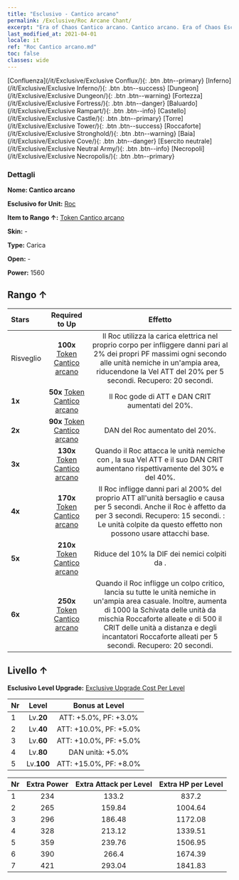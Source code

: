 ```yaml
---
title: "Esclusivo - Cantico arcano"
permalink: /Exclusive/Roc Arcane Chant/
excerpt: "Era of Chaos Cantico arcano. Cantico arcano. Era of Chaos Esclusivo Cantico arcano. Roc Esclusivo."
last_modified_at: 2021-04-01
locale: it
ref: "Roc Cantico arcano.md"
toc: false
classes: wide
---
```

 [Confluenza](/it/Exclusive/Exclusive Conflux/){: .btn .btn--primary} [Inferno](/it/Exclusive/Exclusive Inferno/){: .btn .btn--success} [Dungeon](/it/Exclusive/Exclusive Dungeon/){: .btn .btn--warning} [Fortezza](/it/Exclusive/Exclusive Fortress/){: .btn .btn--danger} [Baluardo](/it/Exclusive/Exclusive Rampart/){: .btn .btn--info} [Castello](/it/Exclusive/Exclusive Castle/){: .btn .btn--primary} [Torre](/it/Exclusive/Exclusive Tower/){: .btn .btn--success} [Roccaforte](/it/Exclusive/Exclusive Stronghold/){: .btn .btn--warning} [Baia](/it/Exclusive/Exclusive Cove/){: .btn .btn--danger} [Esercito neutrale](/it/Exclusive/Exclusive Neutral Army/){: .btn .btn--info} [Necropoli](/it/Exclusive/Exclusive Necropolis/){: .btn .btn--primary} 

### Dettagli
 **Nome: Cantico arcano** 

 **Esclusivo for Unit:** [Roc](/it/units/Roc/) 

 **Item to Rango ↑:** [Token Cantico arcano](/it/Items/con_915/)

 **Skin:** -

 **Type:** Carica

 **Open:** -

 **Power:** 1560

## Rango ↑

  |     Stars    |  Required to Up | Effetto |
  |:-------------|:---------------:|:---------------:|
  |  Risveglio  | **100x** [Token Cantico arcano](/it/Items/con_915/) | <Impulso elettrico> Il Roc utilizza la carica elettrica nel proprio corpo per infliggere danni pari al 2% dei propri PF massimi ogni secondo alle unità nemiche in un'ampia area, riducendone la Vel ATT del 20% per 5 secondi. Recupero: 20 secondi. |
  | **1x** <i class="fas fa-star"/> | **50x** [Token Cantico arcano](/it/Items/con_915/) | Il Roc gode di ATT e DAN CRIT aumentati del 20%. |
  | **2x** <i class="fas fa-star"/> | **90x** [Token Cantico arcano](/it/Items/con_915/) | DAN del Roc aumentato del 20%. |
  | **3x** <i class="fas fa-star"/> | **130x** [Token Cantico arcano](/it/Items/con_915/) | Quando il Roc attacca le unità nemiche con <Impulso elettrico>, la sua Vel ATT e il suo DAN CRIT aumentano rispettivamente del 30% e del 40%. |
  | **4x** <i class="fas fa-star"/> | **170x** [Token Cantico arcano](/it/Items/con_915/) | <Colpo di fulmine> Il Roc infligge danni pari al 200% del proprio ATT all'unità bersaglio e causa <Affaticamento> per 5 secondi. Anche il Roc è affetto da <Affaticamento> per 3 secondi. Recupero: 15 secondi. <Affaticamento>: Le unità colpite da questo effetto non possono usare attacchi base. |
  | **5x** <i class="fas fa-star"/> | **210x** [Token Cantico arcano](/it/Items/con_915/) | Riduce del 10% la DIF dei nemici colpiti da <Impulso elettrico>. |
  | **6x** <i class="fas fa-star"/> | **250x** [Token Cantico arcano](/it/Items/con_915/) | <Caccia nella tempesta> Quando il Roc infligge un colpo critico, lancia <Impulso elettrico> su tutte le unità nemiche in un'ampia area casuale. Inoltre, aumenta di 1000 la Schivata delle unità da mischia Roccaforte alleate e di 500 il CRIT delle unità a distanza e degli incantatori Roccaforte alleati per 5 secondi. Recupero: 20 secondi. |


## Livello ↑
 **Esclusivo Level Upgrade:** [Exclusive Upgrade Cost Per Level](/Exclusive/ExclusiveUpgradeCostPerLevel/)

  |  Nr  |   Level  | Bonus at Level |
  |:-----|:--------:|:--------------:|
  | 1 | Lv.**20** | ATT: +5.0%, PF: +3.0% |
  | 2 | Lv.**40** | ATT: +10.0%, PF: +5.0% |
  | 3 | Lv.**60** | ATT: +10.0%, PF: +5.0% |
  | 4 | Lv.**80** | DAN unità: +5.0% |
  | 5 | Lv.**100** | ATT: +15.0%, PF: +8.0% |


  |  Nr  |  Extra Power | Extra Attack per Level | Extra HP per Level |
  |:-----|:--------:|:--------:|:--------:|
  | 1 | 234 | 133.2 | 837.2 |
  | 2 | 265 | 159.84 | 1004.64 |
  | 3 | 296 | 186.48 | 1172.08 |
  | 4 | 328 | 213.12 | 1339.51 |
  | 5 | 359 | 239.76 | 1506.95 |
  | 6 | 390 | 266.4 | 1674.39 |
  | 7 | 421 | 293.04 | 1841.83 |


